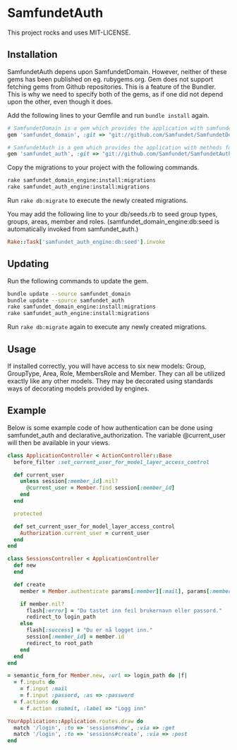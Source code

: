 # SamfundetAuth

This project rocks and uses MIT-LICENSE.

## Installation

SamfundetAuth depens upon SamfundetDomain. However, neither of these gems has been published on eg.
rubygems.org. Gem does not support fetching gems from Github repositories. This is a feature of the
Bundler. This is why we need to specify both of the gems, as if one did not depend upon the other,
even though it does.

Add the following lines to your Gemfile and run `bundle install` again.

```ruby
# SamfundetDomain is a gem which provides the application with samfundets domain models.
gem 'samfundet_domain', :git => "git://github.com/Samfundet/SamfundetDomain.git"

# SamfundetAuth is a gem which provides the application with methods for authenticating against mdb2.
gem 'samfundet_auth', :git => "git://github.com/Samfundet/SamfundetAuth.git"
```

Copy the migrations to your project with the following commands.

```bash
rake samfundet_domain_engine:install:migrations
rake samfundet_auth_engine:install:migrations
```

Run `rake db:migrate` to execute the newly created migrations.

You may add the following line to your db/seeds.rb to seed group types, groups, areas, member
and roles. (samfundet_domain_engine:db:seed is automatically invoked from samfundet_auth.)

```ruby
Rake::Task['samfundet_auth_engine:db:seed'].invoke
```

## Updating

Run the following commands to update the gem.

```bash
bundle update --source samfundet_domain
bundle update --source samfundet_auth
rake samfundet_domain_engine:install:migrations
rake samfundet_auth_engine:install:migrations
```

Run `rake db:migrate` again to execute any newly created migrations.

## Usage

If installed correctly, you will have access to six new models: Group, GroupType, Area, Role,
MembersRole and Member. They can all be utilized exactly like any other models. They may be
decorated using standards ways of decorating models provided by engines.

## Example

Below is some example code of how authentication can be done using samfundet_auth and
declarative_authorization. The variable @current_user will then be available in your views.

```ruby
class ApplicationController < ActionController::Base
  before_filter :set_current_user_for_model_layer_access_control

  def current_user
    unless session[:member_id].nil?
      @current_user = Member.find session[:member_id]
    end
  end

  protected

  def set_current_user_for_model_layer_access_control
    Authorization.current_user = current_user
  end
end
```

```ruby
class SessionsController < ApplicationController
  def new
  end

  def create
    member = Member.authenticate params[:member][:mail], params[:member][:passord]

    if member.nil?
      flash[:error] = "Du tastet inn feil brukernavn eller passord."
      redirect_to login_path
    else
      flash[:success] = "Du er nå logget inn."
      session[:member_id] = member.id
      redirect_to root_path
    end
  end
end
```

```ruby
= semantic_form_for Member.new, :url => login_path do |f|
  = f.inputs do
    = f.input :mail
    = f.input :passord, :as => :password
  = f.actions do
    = f.action :submit, :label => "Logg inn"
```

```ruby
YourApplication::Application.routes.draw do
  match '/login', :to => 'sessions#new', :via => :get
  match '/login', :to => 'sessions#create', :via => :post
end
```